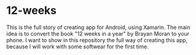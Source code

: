 # 12-weeks
This is the full story of creating app for Android, using Xamarin. The main idea is to convert the book "12 weeks in a year" by Brayan Moran to your phone. I want to show in this repository the full way of creating this app, because I will work with some softwear for the first time.
